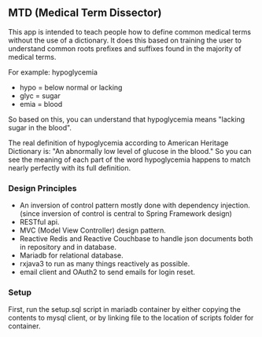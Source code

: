 ## MTD (Medical Term Dissector)
 This app is intended to teach people how to define common medical terms without the use of a dictionary. 
 It does this based on training the user to understand common roots prefixes and suffixes found in the majority of medical terms.

For example:
hypoglycemia 
* hypo = below normal or lacking
* glyc = sugar
* emia = blood 

So based on this, you can understand that hypoglycemia means "lacking sugar in the blood".

The real definition of hypoglycemia according to American Heritage Dictionary is: "An abnormally low level of glucose in the blood."
So you can see the meaning of each part of the word hypoglycemia happens to match nearly perfectly with its full definition.

### Design Principles
* An inversion of control pattern mostly done with dependency injection. (since inversion of control is central to Spring Framework design)
* RESTful api.
* MVC (Model View Controller) design pattern.
* Reactive Redis and Reactive Couchbase to handle json documents both in repository and in database.
* Mariadb for relational database.
* rxjava3 to run as many things reactively as possible.
* email client and OAuth2 to send emails for login reset.


### Setup
First, run the setup.sql script in mariadb container by either copying the contents to mysql client, or by linking file
to the location of scripts folder for container.
